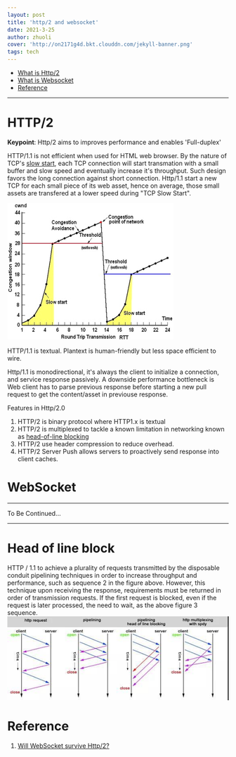 ```yaml
---
layout: post
title: 'http/2 and websocket'
date: 2021-3-25
author: zhuoli
cover: 'http://on2171g4d.bkt.clouddn.com/jekyll-banner.png'
tags: tech 
---
```


- [What is Http/2](#HTTP/2)
- [What is Websocket](#Websocket)
- [Reference](#Reference)

----------------------------
# HTTP/2
**Keypoint**: Http/2 aims to improves performance and enables 'Full-duplex' 

HTTP/1.1 is not efficient when used for HTML web browser. By the nature of TCP's [slow start](https://en.wikipedia.org/wiki/TCP_congestion_control), each TCP connection will start transmation with a small buffer and slow speed and eventually increase it's throughput. Such design favors the long connection against short connection.  Http/1.1 start a new TCP for each small piece of its web asset, hence on average, those small assets are transfered at a lower speed during "TCP Slow Start". 

![TCP Congestion](/assets/img/TCPCongestion.jpg)

HTTP/1.1 is textual. Plantext is human-friendly but less space efficient to wire.

Http/1.1 is monodirectional, it's always the client to initialize a connection, and service response passively. A downside performance bottleneck is Web client has to parse previous response before starting a new pull request to get the content/asset in previouse response. 


Features in Http/2.0
1. HTTP/2 is binary protocol where HTTP1.x is textual
1. HTTP/2 is multiplexed to tackle a known limitation in networking known as [head-of-line blocking](#head-of-line-block)
1. HTTP/2 use header compression to reduce overhead.
1. HTTP/2 Server Push allows servers to proactively send response into client caches.

# WebSocket
----

To Be Continued...

----
# Head of line block
HTTP / 1.1 to achieve a plurality of requests transmitted by the disposable conduit pipelining techniques in order to increase throughput and performance, such as sequence 2 in the figure above. However, this technique upon receiving the response, requirements must be returned in order of transmission requests. If the first request is blocked, even if the request is later processed, the need to wait, as the above figure 3 sequence.
![Head of line block](/assets/img/hol-block.jpg)

# Reference
1. [Will WebSocket survive Http/2?](https://www.infoq.com/articles/websocket-and-http2-coexist/)